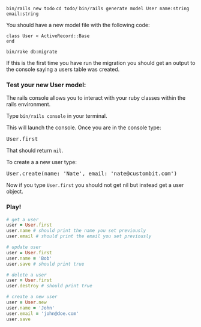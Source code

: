 `bin/rails new todo`
`cd todo/`
`bin/rails generate model User name:string email:string`

You should have a new model file with the following code:
```
class User < ActiveRecord::Base
end
```

`bin/rake db:migrate`

If this is the first time you have run the migration you should get an output
to the console saying a users table was created.

### Test your new User model:

The rails console allows you to interact with your ruby classes within the rails environment.

Type `bin/rails console` in your terminal.

This will launch the console. Once you are in the console type:

<pre>User.first</pre>

That should return `nil`.

To create a a new user type:

<pre>User.create(name: 'Nate', email: 'nate@custombit.com')</pre>

Now if you type `User.first` you should not get nil but instead get a user object.

### Play!
```ruby
# get a user
user = User.first
user.name # should print the name you set previously
user.email # should print the email you set previously

# update user
user = User.first
user.name = 'Bob'
user.save # should print true

# delete a user
user = User.first
user.destroy # should print true

# create a new user
user = User.new
user.name = 'John'
user.email = 'john@doe.com'
user.save
```
